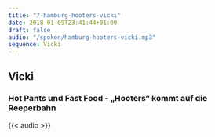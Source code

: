 ```yaml
---
title: "7-hamburg-hooters-vicki"
date: 2018-01-09T23:41:44+01:00
draft: false
audio: "/spoken/hamburg-hooters-vicki.mp3"
sequence: Vicki
---
```


## Vicki
### Hot Pants und Fast Food - „Hooters“ kommt auf die Reeperbahn



{{< audio >}}




